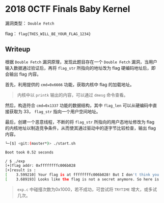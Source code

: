 # 2018 0CTF Finals Baby Kernel

漏洞类型： `Double Fetch`

flag： `flag{THIS_WILL_BE_YOUR_FLAG_1234}`

## Writeup

根据 `Double Fetch` 漏洞原理，发现此题目存在一个 `Double Fetch` 漏洞，当用户输入数据通过验证后，再将 `flag_str` 所指向的地址改为 flag 硬编码地址后，即会输出 flag 内容。

首先，利用提供的 `cmd=0x6666` 功能，获取内核中 flag 的加载地址。

> 内核中以 `printk` 输出的内容，可以通过 `dmesg` 命令查看。

然后，构造符合 `cmd=0x1337` 功能的数据结构，其中 `flag_len` 可以从硬编码中直接获取为 33， `flag_str` 指向一个用户空间地址。

最后，创建一个恶意线程，不断的将 `flag_str` 所指向的用户态地址修改为 flag 的内核地址以制造竞争条件，从而使其通过驱动中的逐字节比较检查，输出 flag 内容。

```bash
└─[$] <git:(master*)> ./start.sh 

Boot took 0.52 seconds

/ $ ./exp
[+]flag addr: 0xffffffffc006b028
[+]result is :
[    3.599210] Your flag is at ffffffffc006b028! But I don't think you know it's content
[    3.689193] Looks like the flag is not a secret anymore. So here is it flag{THIS_WILL_BE_YOUR_FLAG_1234}
```

> `exp.c` 中碰撞次数为0x1000，若不成功，可尝试将 `TRYTIME` 增大，或多试几次。